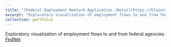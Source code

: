 ```yaml
---
title: "[Federal Employment Newtork Application (Beta)](https://blainster.shinyapps.io/FedNet/)"
excerpt: "Exploratory visualization of employment flows to and from federal agencies<br/><img src='/images/fednet.png'>"
collection: portfolio
---
```


Exploratory visualization of employment flows to and from federal agencies: [FedNet](https://blainster.shinyapps.io/FedNet/)
